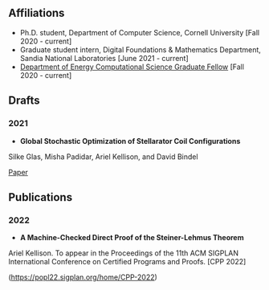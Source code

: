 
## Affiliations 
+ Ph.D. student, Department of Computer Science, Cornell University [Fall 2020 - current]
+ Graduate student intern, Digital Foundations & Mathematics Department, Sandia National Laboratories [June 2021 - current]
+ [Department of Energy Computational Science Graduate Fellow](https://www.krellinst.org/csgf/) [Fall 2020 - current]

## Drafts

### 2021
+ **Global Stochastic Optimization of Stellarator Coil Configurations** 

Silke Glas, Misha Padidar, Ariel Kellison, and David Bindel

[Paper](https://arxiv.org/abs/2110.07464)

## Publications

### 2022

+ **A Machine-Checked Direct Proof of the Steiner-Lehmus Theorem**

Ariel Kellison. To appear in the Proceedings of the 11th ACM SIGPLAN International Conference on Certified Programs and Proofs. [CPP 2022]

(https://popl22.sigplan.org/home/CPP-2022)
